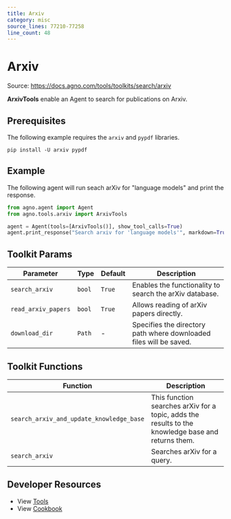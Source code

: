 ```yaml
---
title: Arxiv
category: misc
source_lines: 77210-77258
line_count: 48
---
```


# Arxiv
Source: https://docs.agno.com/tools/toolkits/search/arxiv



**ArxivTools** enable an Agent to search for publications on Arxiv.

## Prerequisites

The following example requires the `arxiv` and `pypdf` libraries.

```shell
pip install -U arxiv pypdf
```

## Example

The following agent will run seach arXiv for "language models" and print the response.

```python cookbook/tools/arxiv_tools.py
from agno.agent import Agent
from agno.tools.arxiv import ArxivTools

agent = Agent(tools=[ArxivTools()], show_tool_calls=True)
agent.print_response("Search arxiv for 'language models'", markdown=True)
```

## Toolkit Params

| Parameter           | Type   | Default | Description                                                        |
| ------------------- | ------ | ------- | ------------------------------------------------------------------ |
| `search_arxiv`      | `bool` | `True`  | Enables the functionality to search the arXiv database.            |
| `read_arxiv_papers` | `bool` | `True`  | Allows reading of arXiv papers directly.                           |
| `download_dir`      | `Path` | -       | Specifies the directory path where downloaded files will be saved. |

## Toolkit Functions

| Function                                 | Description                                                                                        |
| ---------------------------------------- | -------------------------------------------------------------------------------------------------- |
| `search_arxiv_and_update_knowledge_base` | This function searches arXiv for a topic, adds the results to the knowledge base and returns them. |
| `search_arxiv`                           | Searches arXiv for a query.                                                                        |

## Developer Resources

* View [Tools](https://github.com/agno-agi/agno/blob/main/libs/agno/agno/tools/arxiv.py)
* View [Cookbook](https://github.com/agno-agi/agno/blob/main/cookbook/tools/arxiv_tools.py)



